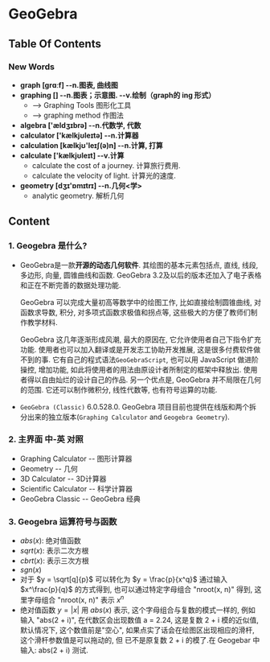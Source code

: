 # GeoGebra


## Table Of Contents



### New Words
- **graph [grɑːf] --n.图表, 曲线图**
- **graphing [] --n.图表；示意图. --v.绘制（graph的 ing 形式）**
    + --> Graphing Tools 图形化工具
    + --> graphing method 作图法
- **algebra ['ældʒɪbrə] --n.代数学, 代数**
- **calculator ['kælkjʊleɪtə] --n.计算器**
- **calculation [kælkjʊ'leɪʃ(ə)n] --n.计算, 打算**
- **calculate ['kælkjʊleɪt] --v.计算**
    + calculate the cost of a journey. 计算旅行费用.
    + calculate the velocity of light. 计算光的速度. 
- **geometry [dʒɪ'ɒmɪtrɪ] --n.几何<学>**
    + analytic geometry. 解析几何



## Content

### 1. Geogebra 是什么?
- GeoGebra是一款**开源的动态几何软件**. 其绘图的基本元素包括点, 直线, 线段, 多边形,
  向量, 圆锥曲线和函数. GeoGebra 3.2及以后的版本还加入了电子表格和正在不断完善的数据处理功能.

  GeoGebra 可以完成大量初高等数学中的绘图工作, 比如直接绘制圆锥曲线, 对函数求导数,
  积分, 对多项式函数求极值和拐点等, 这些极大的方便了教师们制作教学材料.

  GeoGebra 这几年逐渐形成风潮, 最大的原因在, 它允许使用者自己下指令扩充功能.
  使用者也可以加入翻译或是开发志工协助开发推展, 这是很多付费软件做不到的事.
  它有自己的程式语法`GeoGebraScript`, 也可以用 JavaScript 做进阶操控, 增加功能,
  如此将使用者的用法由原设计者所制定的框架中释放出. 使用者得以自由灿烂的设计自己的作品. 
  另一个优点是, GeoGebra 并不局限在几何的范围. 它还可以制作微积分, 线性代数等,
  也有符号运算的功能.
- `GeoGebra (Classic)` 6.0.528.0. GeoGebra
  项目目前也提供在线版和两个拆分出来的独立版本(`Graphing Calculator` and
  `Geogebra Geometry`).

### 2. 主界面 中-英 对照
- Graphing Calculator   -- 图形计算器
- Geometry              -- 几何
- 3D Calculator         -- 3D计算器
- Scientific Calculator -- 科学计算器
- GeoGebra Classic      -- GeoGebra 经典


### 3. Geogebra 运算符号与函数
- $abs(x)$: 绝对值函数
- $sqrt(x)$: 表示二次方根
- $cbrt(x)$: 表示三次方根
- $sgn(x)$
- 对于 $y = \sqrt[q]{p}$ 可以转化为 $y = \frac{p}{x^q}$ 通过输入 $x^\frac{p}{q}$
  的方式得到, 也可以通过特定字母组合 "nroot(x, n)" 得到, 这里字母组合 "nroot(x, n)" 表示
  $x^n$
- 绝对值函数 $y = |x|$ 用 $abs(x)$ 表示, 这个字母组合与复数的模式一样的, 例如输入 
  "abs(2 + i)", 在代数区会出现数值 a = 2.24, 这是复数 2 + i 模的近似值, 默认情况下, 
  这个数值前是"空心", 如果点实了话会在绘图区出现相应的滑杆, 这个滑杆参数值是可以拖动的, 但
  已不是原复数 2 + i 的模了.在 Geogebar 中输入: abs(2 + i) 测试.